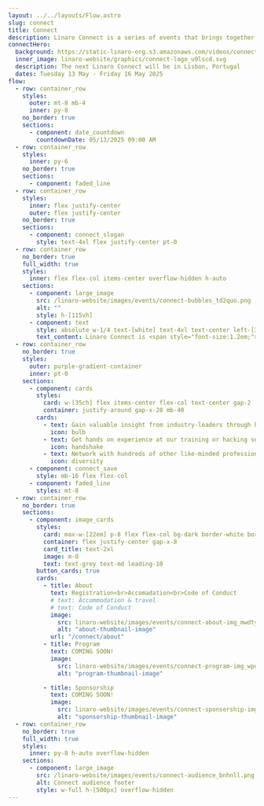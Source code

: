 ```yaml
---
layout: ../../layouts/Flow.astro
slug: connect
title: Connect
description: Linaro Connect is a series of events that brings together the Arm Ecosystem. This is the ONLY place where developers, maintainers of both hardware and software can collaborate and discuss common problems
connectHero:
  background: https://static-linaro-org.s3.amazonaws.com/videos/connect-bg-video.mp4
  inner_image: linaro-website/graphics/connect-logo_u9lscd.svg
  description: The next Linaro Connect will be in Lisbon, Portugal
  dates: Tuesday 13 May - Friday 16 May 2025
flow:
  - row: container_row
    styles:
      outer: mt-8 mb-4
      inner: py-8
    no_border: true
    sections:
      - component: date_countdown
        countdownDate: 05/13/2025 09:00 AM
  - row: container_row
    styles:
      inner: py-6
    no_border: true
    sections:
      - component: faded_line
  - row: container_row
    styles:
      inner: flex justify-center
      outer: flex justify-center
    no_border: true
    sections:
      - component: connect_slogan
        style: text-4xl flex justify-center pt-0
  - row: container_row
    no_border: true
    full_width: true
    styles:
      inner: flex flex-col items-center overflow-hidden h-auto
    sections:
      - component: large_image
        src: /linaro-website/images/events/connect-bubbles_td2quo.png
        alt: ""
        style: h-[115vh]
      - component: text
        style: absolute w-1/4 text-[white] text-4xl text-center left-[38%] bottom-[0%]
        text_content: Linaro Connect is <span style="font-size:1.2em;">**THE**</strong> place where industry leading experts in the Arm ecosystem - software and hardware alike - come together to work face to face.
  - row: container_row
    no_border: true
    styles:
      outer: purple-gradient-container
      inner: pt-0
    sections:
      - component: cards
        styles:
          card: w-[35ch] flex items-center flex-col text-center gap-2
          container: justify-around gap-x-28 mb-40
        cards:
          - text: Gain valuable insight from industry-leaders through keynotes and technical sessions.
            icon: bulb
          - text: Get hands on experience at our training or hacking sessions, working alongside the world's leading Arm software experts.
            icon: handshake
          - text: Network with hundreds of other like-minded professionals who are all working to move the Arm ecosystem forward
            icon: diversity
      - component: connect_save
        style: mb-16 flex flex-col
      - component: faded_line
        styles: mt-8
  - row: container_row
    no_border: true
    sections:
      - component: image_cards
        styles:
          card: max-w-[22em] p-8 flex flex-col bg-dark border-white border rounded-3xl border-solid
          container: flex justify-center gap-x-8
          card_title: text-2xl
          image: m-0
          text: text-grey text-md leading-10
        button_cards: true
        cards:
          - title: About
            text: Registration<br>Accomadation<br>Code of Conduct
            # text: Accommodation & travel
            # text: Code of Conduct
            image:
              src: linaro-website/images/events/connect-about-img_mwdtyg.png
              alt: "about-thumbnail-image"
            url: "/connect/about"
          - title: Program
            text: COMING SOON!
            image:
              src: linaro-website/images/events/connect-program-img_wpot8h.png
              alt: "program-thumbnail-image"

          - title: Sponsorship
            text: COMING SOON!
            image:
              src: linaro-website/images/events/connect-sponsership-img_wwsncn.png
              alt: "sponsorship-thumbnail-image"
  - row: container_row
    no_border: true
    full_width: true
    styles:
      inner: py-8 h-auto overflow-hidden
    sections:
      - component: large_image
        src: /linaro-website/images/events/connect-audience_bnhnll.png
        alt: Connect audience footer
        style: w-full h-[500px] overflow-hidden
---
```

